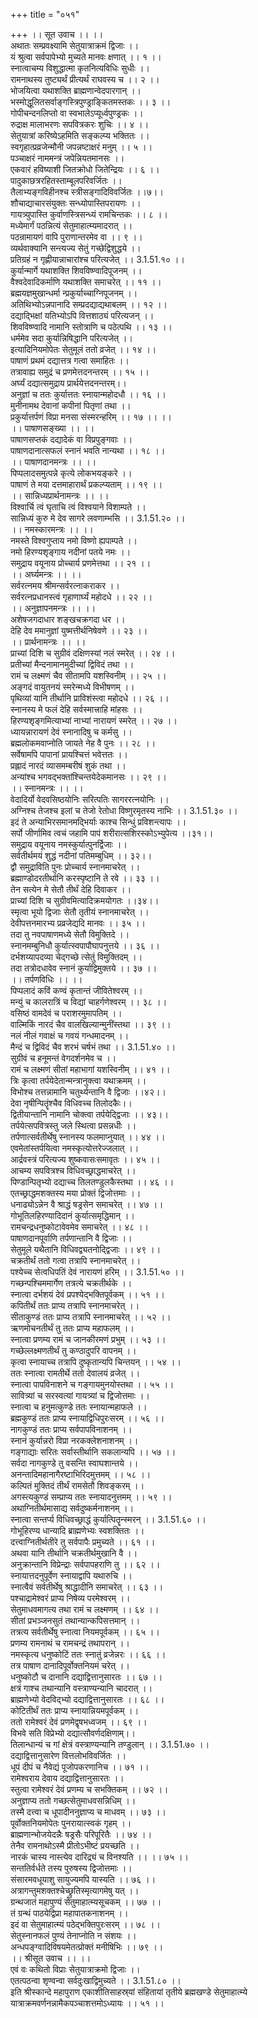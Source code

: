 +++
title = "०५१"

+++
।। सूत उवाच ।। ।।  
अथातः सम्प्रवक्ष्यामि सेतुयात्राक्रमं द्विजाः ।।  
यं श्रुत्वा सर्वपापेभ्यो मुच्यते मानवः क्षणात् ।। १ ।।  
स्नात्वाचम्य विशुद्धात्मा कृतनित्यविधिः सुधीः ।।  
रामनाथस्य तुष्ट्यर्थं प्रीत्यर्थं राघवस्य च ।। २ ।।  
भोजयित्वा यथाशक्ति ब्राह्मणान्वेदपारगान् ।।  
भस्मोद्धूलितसर्वाङ्गस्त्रिपुण्ड्राङ्कितमस्तकः ।। ३ ।।  
गोपीचन्दनलिप्तो वा स्वभालेऽप्यूर्ध्वपुण्ड्रकः ।।  
रुद्राक्ष मालाभरणः सपवित्रकरः शुचिः ।। ४ ।।  
सेतुयात्रां करिष्येऽहमिति सङ्कल्प्य भक्तितः ।।  
स्वगृहात्प्रव्रजेन्मौनी जपन्नष्टाक्षरं मनुम् ।। ५ ।।  
पञ्चाक्षरं नाममन्त्रं जपेन्नियतमानसः ।।  
एकवारं हविष्याशी जितक्रोधो जितेन्द्रियः ।। ६ ।।  
पादुकाछत्ररहितस्ताम्बूलपरिवर्जितः ।।  
तैलाभ्यङ्गविहीनश्च स्त्रीसङ्गादिविवर्जितः ।।७।।  
शौचाद्याचारसंयुक्तः सन्ध्योपास्तिपरायणः ।।  
गायत्र्युपास्ति कुर्वाणस्त्रिसन्ध्यं रामचिन्तकः ।। ८ ।।  
मध्येमार्गं पठन्नित्यं सेतुमाहात्म्यमादरात् ।।  
पठन्रामायणं वापि पुराणान्तरमेव वा ।। ९ ।।  
व्यर्थवाक्यानि सन्त्यज्य सेतुं गच्छेद्विशुद्धये ।।  
प्रतिग्रहं न गृह्णीयान्नाचारांश्च परित्यजेत् ।। 3.1.51.१० ।।  
कुर्यान्मार्गे यथाशक्ति शिवविष्ण्वादिपूजनम् ।।  
वैश्वदेवादिकर्माणि यथाशक्ति समाचरेत् ।। ११ ।।  
ब्रह्मयज्ञमुखान्धर्मा न्प्रकुर्याच्चाग्निपूजनम् ।।  
अतिथिभ्योऽन्नपानादि सम्प्रदद्याद्यथाबलम् ।। १२ ।।  
दद्याद्भिक्षां यतिभ्योऽपि वित्तशाठ्यं परित्यजन् ।।  
शिवविष्ण्वादि नामानि स्तोत्राणि च पठेत्पथि ।। १३ ।।  
धर्ममेव सदा कुर्यान्निषिद्धानि परित्यजेत् ।।  
इत्यादिनियमोपेतः सेतुमूलं ततो व्रजेत् ।। १४ ।।  
पाषाणं प्रथमं दद्यात्तत्र गत्वा समाहितः ।।  
तत्रावाह्य समुद्रं च प्रणमेत्तदनन्तरम् ।। १५ ।।  
अर्घ्यं दद्यात्समुद्राय प्रार्थयेत्तदनन्तरम्।।  
अनुज्ञां च ततः कुर्यात्ततः स्नायान्महोदधौ ।। १६ ।।  
मुनीनामथ देवानां कपीनां पितृणां तथा ।।  
प्रकुर्यात्तर्पणं विप्रा मनसा संस्मरन्हरिम् ।। १७ ।। ।।  
।। पाषाणसङ्ख्या ।। ।।  
पाषाणसप्तकं दद्यादेकं वा विप्रपुङ्गवाः ।।  
पाषाणदानात्सफलं स्नानं भवति नान्यथा ।। १८ ।।  
।। पाषाणदानमन्त्रः ।। ।।  
पिप्पलादसमुत्पन्ने कृत्ये लोकभयङ्करे ।।  
पाषाणं ते मया दत्तमाहारार्थं प्रकल्प्यताम् ।। १९ ।।  
।। सान्निध्यप्रार्थनामन्त्रः ।। ।।  
विश्वार्चि त्वं घृताचि त्वं विश्वयाने विशाम्पते ।।  
सान्निध्यं कुरु मे देव सागरे लवणाम्भसि ।। 3.1.51.२० ।।  
।। नमस्कारमन्त्रः ।। ।।  
नमस्ते विश्वगुप्ताय नमो विष्णो ह्यपाम्पते ।।  
नमो हिरण्यशृङ्गाय नदीनां पतये नमः ।।  
समुद्राय वयूनाय प्रोच्चार्य प्रणमेत्तथा ।। २१ ।।  
।। अर्घ्यमन्त्रः ।। ।।  
सर्वरत्नमय श्रीमन्सर्वरत्नाकराकर ।।  
सर्वरत्नप्रधानस्त्वं गृहाणार्घ्यं महोदधे ।। २२ ।।  
।। अनुज्ञापनमन्त्रः ।। ।।  
अशेषजगदाधार शङ्खचक्रगदा धर ।।  
देहि देव ममानुज्ञां युष्मत्तीर्थनिषेवणे ।। २३ ।।  
।। प्रार्थनामन्त्रः ।। ।।  
प्राच्यां दिशि च सुग्रीवं दक्षिणस्यां नलं स्मरेत् ।। २४ ।।  
प्रतीच्यां मैन्दनामानमुदीच्यां द्विविदं तथा ।।  
रामं च लक्ष्मणं चैव सीतामपि यशस्विनीम् ।। २५ ।।  
अङ्गदं वायुतनयं स्मरेन्मध्ये विभीषणम् ।।  
पृथिव्यां यानि तीर्थानि प्राविशंस्त्वा महोदधे ।। २६ ।।  
स्नानस्य मे फलं देहि सर्वस्मात्त्राहि मांहसः ।।  
हिरण्यशृङ्गमित्याभ्यां नाभ्यां नारायणं स्मरेत् ।। २७ ।।  
ध्यायन्नारायणं देवं स्नानादिषु च कर्मसु ।।  
ब्रह्मलोकमवाप्नोति जायते नेह वै पुनः ।। २८ ।।  
सर्वेषामपि पापानां प्रायश्चित्तं भवेत्ततः ।।  
प्रह्लादं नारदं व्यासमम्बरीषं शुकं तथा ।।  
अन्यांश्च भगवद्भक्तांश्चिन्तयेदेकमानसः ।। २९ ।।  
।। स्नानमन्त्रः ।। ।।  
वेदादिर्यो वेदवसिष्ठयोनिः सरित्पतिः सागररत्नयोनिः ।।  
अग्निश्च तेजश्च इलां च तेजो रेतोधा विष्णुरमृतस्य नाभिः ।। 3.1.51.३० ।।  
इदं ते अन्याभिरसमानमद्भिर्याः काश्च सिन्धुं प्रविशन्त्यापः ।।  
सर्पो जीर्णामिव त्वचं जहामि पापं शरीरात्सशिरस्कोऽभ्युपेत्य ।।३१।।  
समुद्राय वयूनाय नमस्कुर्यात्पुनर्द्विजाः ।।  
सर्वतीर्थमयं शुद्धं नदीनां पतिमम्बुधिम् ।। ३२।।  
द्वौ समुद्राविति पुनः प्रोच्चार्य स्नानमाचरेत् ।।  
ब्रह्माण्डोदरतीर्थानि करस्पृष्टानि ते रवे ।। ३३ ।।  
तेन सत्येन मे सेतौ तीर्थं देहि दिवाकर ।।  
प्राच्यां दिशि च सुग्रीवमित्यादिक्रमयोगतः ।।३४।।  
स्मृत्वा भूयो द्विजाः सेतौ तृतीयं स्नानमाचरेत् ।।  
 देवीपत्तनमारभ्य प्रव्रजेद्यदि मानवः ।। ३५ ।।  
तदा तु नवपाषाणमध्ये सेतौ विमुक्तिदे ।।  
स्नानमम्बुनिधौ कुर्यात्स्वपापौघापनुत्तये ।। ३६ ।।  
दर्भशय्यापदव्या चेद्गच्छे त्सेतुं विमुक्तिदम् ।।  
तदा तत्रोदधावेव स्नानं कुर्याद्विमुक्तये ।। ३७ ।।  
।। तर्पणविधिः ।। ।।  
पिप्पलादं कविं कण्वं कृतान्तं जीवितेश्वरम् ।।  
मन्युं च कालरात्रिं च विद्यां चाहर्गणेश्वरम् ।। ३८ ।।  
वसिष्ठं वामदेवं च पराशरमुमापतिम् ।।  
वाल्मिकिं नारदं चैव वालखिल्यान्मुनींस्तथा ।। ३९ ।।  
नलं नीलं गवाक्षं च गवयं गन्धमादनम् ।।  
मैन्दं च द्विविदं चैव शरभं चर्षभं तथा ।। 3.1.51.४० ।।  
सुग्रीवं च हनूमन्तं वेगदर्शनमेव च ।।  
रामं च लक्ष्मणं सीतां महाभागां यशस्विनीम् ।। ४१ ।।  
त्रिः कृत्वा तर्पयेदेतान्मन्त्रानुक्त्वा यथाक्रमम् ।।  
विभोश्च तत्तन्नामानि चतुर्थ्यन्तानि वै द्विजाः ।।४२।।  
देवा नृषीन्पितॄंश्चैव विधिवच्च तिलोदकैः।।  
द्वितीयान्तानि नामानि चोक्त्वा तर्पयेद्द्विजाः ।। ४३।।  
तर्पयेत्सपवित्रस्तु जले स्थित्वा प्रसन्नधीः ।।  
तर्पणात्सर्वतीर्थेषु स्नानस्य फलमाप्नुयात् ।। ४४ ।।  
एवमेतांस्तर्पयित्वा नमस्कृत्योत्तरेज्जलात् ।।  
आर्द्रवस्त्रं परित्यज्य शुष्कवासःसमावृतः ।। ४५ ।।  
आचम्य सपवित्रश्च विधिवच्छ्राद्धमाचरेत् ।।  
पिण्डान्पितृभ्यो दद्याच्च तिलतण्डुलकैस्तथा ।। ४६ ।।  
एतच्छ्राद्धमशक्तस्य मया प्रोक्तं द्विजोत्तमाः ।।  
धनाढ्योऽन्नेन वै श्राद्धं षड्रसेन समाचरेत् ।। ४७ ।।  
गोभूतिलहिरण्यादिदानं कुर्यात्समृद्धिमान् ।।  
रामचन्द्रधनुष्कोटावेवमेव समाचरेत् ।। ४८ ।।  
पाषाणदानपूर्वाणि तर्पणान्तानि वै द्विजाः ।।  
सेतुमूले यथैतानि विधिवद्व्यतनोद्द्विजाः ।। ४९ ।।  
चक्रतीर्थं ततो गत्वा तत्रापि स्नानमाचरेत् ।।  
पश्येच्च सेत्वधिपतिं देवं नारायणं हरिम् ।। 3.1.51.५० ।।  
गच्छन्पश्चिममार्गेण तत्रत्ये चक्रतीर्थके ।।  
स्नात्वा दर्भशयं देवं प्रपश्येद्भक्तिपूर्वकम् ।। ५१ ।।  
कपितीर्थं ततः प्राप्य तत्रापि स्नानमाचरेत् ।।  
सीताकुण्डं ततः प्राप्य तत्रापि स्नानमाचरेत् ।। ५२ ।।  
ऋणमोचनतीर्थं तु ततः प्राप्य महाफलम् ।।  
स्नात्वा प्रणम्य रामं च जानकीरमणं प्रभुम् ।। ५३ ।।  
गच्छेल्लक्ष्मणतीर्थं तु कण्ठादुपरि वापनम् ।।  
कृत्वा स्नायाच्च तत्रापि दुष्कृतान्यपि चिन्तयन् ।। ५४ ।।  
ततः स्नात्वा रामतीर्थे ततो देवालयं व्रजेत् ।।  
स्नात्वा पापविनाशने च गङ्गायमुनयोस्तथा ।। ५५ ।।  
सावित्र्यां च सरस्वत्यां गायत्र्यां च द्विजोत्तमाः ।।  
स्नात्वा च हनुमत्कुण्डे ततः स्नायान्महाफले ।।  
ब्रह्मकुण्डं ततः प्राप्य स्नायाद्विधिपुरःसरम् ।। ५६ ।।  
नागकुण्डं ततः प्राप्य सर्वपापविनाशनम् ।।  
स्नानं कुर्यान्नरो विप्रा नरकक्लेशनाशनम् ।।  
गङ्गाद्याः सरितः सर्वास्तीर्थानि सकलान्यपि ।। ५७ ।।  
सर्वदा नागकुण्डे तु वसन्ति स्वाघशान्तये ।।  
अनन्तादिमहानागैरष्टाभिरिदमुत्तमम् ।। ५८ ।।  
कल्पितं मुक्तिदं तीर्थं रामसेतौ शिवङ्करम् ।।  
अगस्त्यकुण्डं सम्प्राप्य ततः स्नायादनुत्तमम् ।। ५९ ।।  
अथाग्नितीर्थमासाद्य सर्वदुष्कर्मनाशनम् ।।  
स्नात्वा सन्तर्प्य विधिवच्छ्राद्धं कुर्यात्पितॄन्स्मरन् ।। 3.1.51.६० ।।  
गोभूहिरण्य धान्यादि ब्राह्मणेभ्यः स्वशक्तितः ।।  
दत्त्वाग्नितीर्थतीरे तु सर्वपापैः प्रमुच्यते ।। ६१ ।।  
अथवा यानि तीर्थानि चक्रतीर्थमुखानि वै ।।  
अनुक्रान्तानि विप्रेन्द्राः सर्वपापहराणि तु ।। ६२ ।।  
स्नायात्तदनुपूर्वेण स्नायाद्वापि यथारुचि ।।  
स्नात्वैवं सर्वतीर्थेषु श्राद्धादीनि समाचरेत् ।। ६३ ।।  
पश्चाद्रामेश्वरं प्राप्य निषेव्य परमेश्वरम् ।।  
सेतुमाधवमागत्य तथा रामं च लक्ष्मणम् ।। ६४ ।।  
सीतां प्रभञ्जनसुतं तथान्यान्कपिसत्तमान् ।।  
तत्रत्य सर्वतीर्थेषु स्नात्वा नियमपूर्वकम् ।। ६५ ।।  
प्रणम्य रामनाथं च रामचन्द्रं तथापरान् ।।  
नमस्कृत्य धनुष्कोटिं ततः स्नातुं व्रजेन्नरः ।। ६६ ।।  
तत्र पाषाण दानादिपूर्वोक्तनियमं चरेत् ।।  
धनुष्कोटौ च दानानि दद्याद्वित्तानुसारतः ।। ६७ ।।  
क्षत्रं गाश्च तथान्यानि वस्त्राण्यन्यानि चादरात् ।।  
ब्राह्मणेभ्यो वेदविद्भ्यो दद्याद्वित्तानुसारतः ।। ६८ ।।  
कोटितीर्थं ततः प्राप्य स्नायान्नियमपूर्वकम् ।।  
ततो रामेश्वरं देवं प्रणमेद्वृषभध्वजम् ।। ६९ ।।  
विभवे सति विप्रेभ्यो दद्यात्सौवर्णदक्षिणाम्।।  
तिलान्धान्यं च गां क्षेत्रं वस्त्राण्यन्यानि तण्डुलान् ।। 3.1.51.७० ।।  
दद्याद्वित्तानुसारेण वित्तलोभविवर्जितः ।।  
धूपं दीपं च नैवेद्यं पूजोपकरणानिच ।। ७१ ।।  
रामेश्वराय देवाय दद्याद्वित्तानुसारतः ।।  
स्तुत्वा रामेश्वरं देवं प्रणम्य च सभक्तिकम् ।। ७२ ।।  
अनुज्ञाप्य ततो गच्छत्सेतुमाधवसन्निधिम् ।।  
तस्मै दत्त्वा च धूपादीननुज्ञाप्य च माधवम् ।। ७३ ।।  
पूर्वोक्तनियमोपेतः पुनरायात्स्वकं गृहम् ।।  
ब्राह्मणान्भोजयेदन्नैः षड्रसैः परिपूरितैः ।। ७४ ।।  
तेनैव रामनाथोऽस्मै प्रीतोऽभीष्टं प्रयच्छति ।।  
नारकं चास्य नास्त्येव दारिद्र्यं च विनश्यति ।। ।। ७५ ।।  
सन्ततिर्वर्धते तस्य पुरुषस्य द्विजोत्तमाः ।।  
संसारमवधूयाशु सायुज्यमपि यास्यति ।। ७६ ।।  
अत्रागन्तुमशक्तश्चेच्छ्रुतिस्मृत्यागमेषु यत् ।।  
ग्रन्थजातं महापुण्यं सेतुमाहात्म्यसूचकम् ।। ७७ ।।  
तं ग्रन्थं पाठयेद्विप्रा महापातकनाशनम् ।।  
इदं वा सेतुमाहात्म्यं पठेद्भक्तिपुरःसरम् ।। ७८ ।।  
सेतुस्नानफलं पुण्यं तेनाप्नोति न संशयः ।।  
अन्धपङ्ग्वादिविषयमेतत्प्रोक्तं मनीषिभिः ।। ७९ ।।  
।। श्रीसूत उवाच ।। ।।  
एवं वः कथितो विप्राः सेतुयात्राक्रमो द्विजाः ।।  
एतत्पठन्वा शृण्वन्वा सर्वदुःखाद्विमुच्यते ।। 3.1.51.८० ।।  
इति श्रीस्कान्दे महापुराण एकाशीतिसाहस्र्यां संहितायां तृतीये ब्रह्मखण्डे सेतुमाहात्म्ये यात्राक्रमवर्णनन्नामैकपञ्चाशत्तमोऽध्यायः ।। ५१ ।।